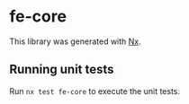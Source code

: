 # fe-core

This library was generated with [Nx](https://nx.dev).

## Running unit tests

Run `nx test fe-core` to execute the unit tests.
